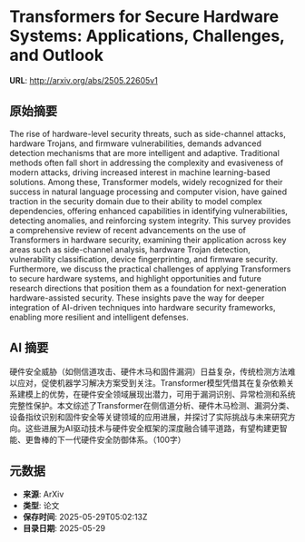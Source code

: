 # Transformers for Secure Hardware Systems: Applications, Challenges, and Outlook

**URL**: http://arxiv.org/abs/2505.22605v1

## 原始摘要

The rise of hardware-level security threats, such as side-channel attacks,
hardware Trojans, and firmware vulnerabilities, demands advanced detection
mechanisms that are more intelligent and adaptive. Traditional methods often
fall short in addressing the complexity and evasiveness of modern attacks,
driving increased interest in machine learning-based solutions. Among these,
Transformer models, widely recognized for their success in natural language
processing and computer vision, have gained traction in the security domain due
to their ability to model complex dependencies, offering enhanced capabilities
in identifying vulnerabilities, detecting anomalies, and reinforcing system
integrity. This survey provides a comprehensive review of recent advancements
on the use of Transformers in hardware security, examining their application
across key areas such as side-channel analysis, hardware Trojan detection,
vulnerability classification, device fingerprinting, and firmware security.
Furthermore, we discuss the practical challenges of applying Transformers to
secure hardware systems, and highlight opportunities and future research
directions that position them as a foundation for next-generation
hardware-assisted security. These insights pave the way for deeper integration
of AI-driven techniques into hardware security frameworks, enabling more
resilient and intelligent defenses.


## AI 摘要

硬件安全威胁（如侧信道攻击、硬件木马和固件漏洞）日益复杂，传统检测方法难以应对，促使机器学习解决方案受到关注。Transformer模型凭借其在复杂依赖关系建模上的优势，在硬件安全领域展现出潜力，可用于漏洞识别、异常检测和系统完整性保护。本文综述了Transformer在侧信道分析、硬件木马检测、漏洞分类、设备指纹识别和固件安全等关键领域的应用进展，并探讨了实际挑战与未来研究方向。这些进展为AI驱动技术与硬件安全框架的深度融合铺平道路，有望构建更智能、更鲁棒的下一代硬件安全防御体系。（100字）

## 元数据

- **来源**: ArXiv
- **类型**: 论文
- **保存时间**: 2025-05-29T05:02:13Z
- **目录日期**: 2025-05-29
